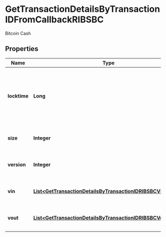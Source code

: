 

# GetTransactionDetailsByTransactionIDFromCallbackRIBSBC

Bitcoin Cash

## Properties

| Name | Type | Description | Notes |
|------------ | ------------- | ------------- | -------------|
|**locktime** | **Long** | Represents the time at which a particular transaction can be added to the blockchain. |  |
|**size** | **Integer** | Represents the total size of this transaction. |  |
|**version** | **Integer** | Represents transaction version number. |  |
|**vin** | [**List&lt;GetTransactionDetailsByTransactionIDRIBSBCVinInner&gt;**](GetTransactionDetailsByTransactionIDRIBSBCVinInner.md) | Represents the transaction inputs. |  |
|**vout** | [**List&lt;GetTransactionDetailsByTransactionIDRIBSBCVoutInner&gt;**](GetTransactionDetailsByTransactionIDRIBSBCVoutInner.md) | Represents the transaction outputs. |  |




